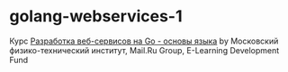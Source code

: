 # golang-webservices-1
Курс [Разработка веб-сервисов на Go - основы языка](https://www.coursera.org/learn/golang-webservices-1) by Московский физико-технический институт, Mail.Ru Group, E-Learning Development Fund
